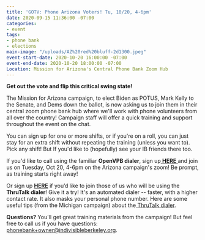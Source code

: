```yaml
---
title: 'GOTV: Phone Arizona Voters! Tu, 10/20, 4-6pm'
date: 2020-09-15 11:36:00 -07:00
categories:
- event
tags:
- phone bank
- elections
main-image: "/uploads/AZ%20red%20bluff-2d1300.jpeg"
event-start-date: 2020-10-20 16:00:00 -07:00
event-end-date: 2020-10-20 18:00:00 -07:00
Location: Mission for Arizona's Central Phone Bank Zoom Hub
---
```


**Get out the vote and flip this critical swing state!**

The Mission for Arizona campaign, to elect Biden as POTUS, Mark Kelly to the Senate, and Dems down the ballot, is now asking us to join them in their central zoom phone bank hub where we'll work with phone volunteers from all over the country! Campaign staff will offer a quick training and support throughout the event on the chat.

You can sign up for one or more shifts, or if you're on a roll, you can just stay for an extra shift without repeating the training (unless you want to). Pick any shift! But If you'd like to (hopefully) see your IB friends there too.

If you'd like to call using the familiar **OpenVPB dialer**, sign up[ ](https://mblz.io/0ic1oG)**[HERE](https://mblz.io/0ic1oG)**[ ](https://mblz.io/0ic1oG)and join us on Tuesday, Oct 20, 4-6pm on the Arizona campaign's zoom! Be prompt, as training starts right away!

Or sign up **[HERE](https://mblz.io/4PVM8G)** if you’d like to join those of us who will be using  the **ThruTalk dialer**! Give it a try! It's an automated dialer -- faster, with a higher contact rate. It also masks your personal phone number. Here are some useful tips (from the Michigan campaign) about the[ ThruTalk dialer](https://docs.google.com/document/d/1__CXZqtaw2n4nGXnLRR9AYnvVxAbSx0Jc8fnOKwd5dA/edit?usp=sharing).

**Questions?** You'll get great training materials from the campaign!  But feel free to call us if you have questions: [phonebank\+owner@indivisibleberkeley.org](mailto:phonebank\+owner@indivisibleberkeley.org).